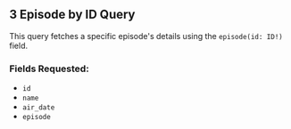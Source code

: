 ## 3️ Episode by ID Query

This query fetches a specific episode's details using the `episode(id: ID!)` field.

### Fields Requested:
- `id`
- `name`
- `air_date`
- `episode`


